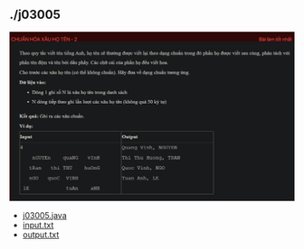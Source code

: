## ./j03005
![alt text](image.png)

- [j03005.java](j03005.java)
- [input.txt](input.txt)
- [output.txt](output.txt)
